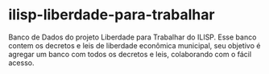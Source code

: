 # ilisp-liberdade-para-trabalhar
Banco de Dados do projeto Liberdade para Trabalhar do ILISP. Esse banco contem os decretos e leis de liberdade econômica municipal, seu objetivo é agregar um banco com todos os decretos e leis, colaborando com o fácil acesso.
